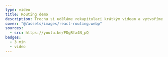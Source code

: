 ```yaml
---
type: video
title: Routing demo
description: Trochu si uděláme rekapitulaci krátkým videem a vytvoříme jednoduchý routing webové aplikace.
cover: "@/assets/images/react-routing.webp"
sources:
  - src: https://youtu.be/PDgRfa4N_pQ
badges:
  - 3 min
  - video
---
```

